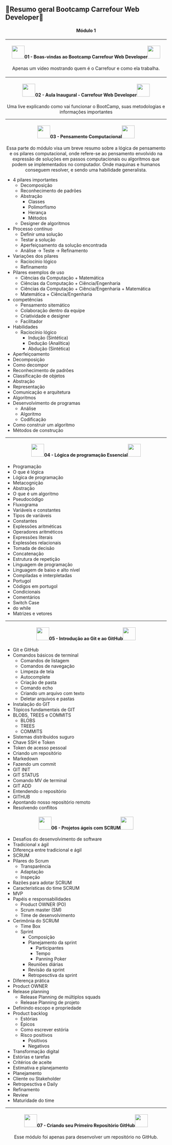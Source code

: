 ##       :pushpin:Resumo geral Bootcamp Carrefour Web Developer:pushpin:

<center><h4>Módulo 1</h4></center> 



-----

<center><h4><img src="https://media2.giphy.com/media/ObNTw8Uzwy6KQ/giphy.gif?cid=ecf05e47mci7ou6avuz6qkzgqnac9qlgn8y4cfoqwh5zvrkm&rid=giphy.gif&ct=s" style="width:40px">01 - Boas-vindas ao Bootcamp Carrefour Web Developer<img src="https://media2.giphy.com/media/ObNTw8Uzwy6KQ/giphy.gif?cid=ecf05e47mci7ou6avuz6qkzgqnac9qlgn8y4cfoqwh5zvrkm&rid=giphy.gif&ct=s" style="width:40px"> </h4></center>
<center>Apenas um  vídeo mostrando quem é o Carrefour e como ela trabalha. </center>

#### 							 

---------

<center><h4><img src="https://media2.giphy.com/media/ObNTw8Uzwy6KQ/giphy.gif?cid=ecf05e47mci7ou6avuz6qkzgqnac9qlgn8y4cfoqwh5zvrkm&rid=giphy.gif&ct=s" style="width:40px">02 - Aula Inaugural - Carrefour Web Developer<img src="https://media2.giphy.com/media/ObNTw8Uzwy6KQ/giphy.gif?cid=ecf05e47mci7ou6avuz6qkzgqnac9qlgn8y4cfoqwh5zvrkm&rid=giphy.gif&ct=s" style="width:40px"> </h4></center>

<center> Uma live explicando como vai funcionar o BootCamp, suas metodologias e informações importantes </center>



----

<center><h4><img src="https://media2.giphy.com/media/ObNTw8Uzwy6KQ/giphy.gif?cid=ecf05e47mci7ou6avuz6qkzgqnac9qlgn8y4cfoqwh5zvrkm&rid=giphy.gif&ct=s" style="width:40px">03 - Pensamento Computacional<img src="https://media2.giphy.com/media/ObNTw8Uzwy6KQ/giphy.gif?cid=ecf05e47mci7ou6avuz6qkzgqnac9qlgn8y4cfoqwh5zvrkm&rid=giphy.gif&ct=s" style="width:40px"> </h4></center>

<center> Essa parte do módulo visa um breve resumo sobre a lógica de pensamento e os pilares computacional, onde refere-se ao pensamento envolvido na expressão de soluções em passos computacionais ou algoritmos que podem se implementados no computador. Onde maquinas e humanos conseguem resolver, e sendo uma habilidade generalista. </center>

- 4 pilares importantes
  - Decomposição
  - Reconhecimento de padrões
  - Abstração
    - Classes
    - Polimorfismo
    - Herança
    - Métodos
  - Designer de algoritmos
- Processo contínuo
  - Definir uma solução
  - Testar a solução
  - Aperfeiçoamento da solução encontrada
  - Análise -> Teste -> Refinamento
- Variações dos pilares
  - Raciocínio lógico
  - Refinamento
- Pilares exemplos de uso
  - Ciências da Computação + Matemática
  - Ciências da Computação +  Ciência/Engenharia
  - Ciências da Computação + Ciência/Engenharia + Matemática
  - Matemática + Ciência/Engenharia
- competências
  - Pensamento sitemático
  - Colaboração dentro da equipe
  - Criatividade e designer
  - Facilitador
- Habilidades
  - Raciocínio lógico
    - Indução (Sintética)
    - Dedução (Analítica)
    - Abdução (Sintética)
- Aperfeiçoamento
- Decomposição
- Como decompor
- Reconhecimento de padrões
- Classificação de objetos
- Abstração
- Representação 
- Comunicação  e arquitetura
- Algoritmos
- Desenvolvimento de programas
  - Análise
  - Algoritmo
  - Codificação
- Como construir um algoritmo
- Métodos de construção





----

<center><h4><img src="https://media2.giphy.com/media/ObNTw8Uzwy6KQ/giphy.gif?cid=ecf05e47mci7ou6avuz6qkzgqnac9qlgn8y4cfoqwh5zvrkm&rid=giphy.gif&ct=s" style="width:40px">04 - Lógica de programação Essencial<img src="https://media2.giphy.com/media/ObNTw8Uzwy6KQ/giphy.gif?cid=ecf05e47mci7ou6avuz6qkzgqnac9qlgn8y4cfoqwh5zvrkm&rid=giphy.gif&ct=s" style="width:40px"> </h4></center>

- Programação
- O que é lógica
- Lógica de programação
- Metacognição
- Abstração
- O que é um algoritmo
- Pseudocódigo
- Fluxograma
- Variáveis e constantes
- Tipos de variáveis
- Constantes
- Explessões aritméticas
- Operadores aritméticos
- Expressões literais
- Explessões relacionais
- Tomada de decisão
- Concatenação
- Estrutura de repetição
- Linguagem de programação
- Linguagem de baixo e alto nível
- Compiladas e imterpletadas
- Portugol
- Códigos em portugol
- Condicionais
- Comentários
- Switch Case
- do while
- Matrizes e vetores

----

<center><h4><img src="https://media2.giphy.com/media/ObNTw8Uzwy6KQ/giphy.gif?cid=ecf05e47mci7ou6avuz6qkzgqnac9qlgn8y4cfoqwh5zvrkm&rid=giphy.gif&ct=s" style="width:40px">05 - Introdução ao Git e ao GitHub<img src="https://media2.giphy.com/media/ObNTw8Uzwy6KQ/giphy.gif?cid=ecf05e47mci7ou6avuz6qkzgqnac9qlgn8y4cfoqwh5zvrkm&rid=giphy.gif&ct=s" style="width:40px"> </h4></center>

- Git e GitHub
- Comandos básicos de terminal
  - Comandos de listagem
  - Comandos de navegação
  - Limpeza de tela
  - Autocomplete
  - Criação de pasta
  - Comando echo
  - Criando um arquivo com texto
  - Deletar arquivos e pastas
- Instalação do GIT
- Tópicos fundamentais de GIT
- BLOBS, TREES e COMMITS
  - BLOBS
  - TREES
  - COMMITS
- Sistemas distribuidos suguro
- Chave SSH e Token
- Token de acesso pessoal
- Criando um repositório
- Markedown
- Fazendo um commit
- GIT INIT
- GIT STATUS
- Comando MV de terminal
- GIT ADD
- Entendendo o repositório
- GITHUB
- Apontando nosso repositório remoto
- Resolvendo conflitos

#### 										 

<center><h4><img src="https://media2.giphy.com/media/ObNTw8Uzwy6KQ/giphy.gif?cid=ecf05e47mci7ou6avuz6qkzgqnac9qlgn8y4cfoqwh5zvrkm&rid=giphy.gif&ct=s" style="width:40px">06 - Projetos ágeis com SCRUM<img src="https://media2.giphy.com/media/ObNTw8Uzwy6KQ/giphy.gif?cid=ecf05e47mci7ou6avuz6qkzgqnac9qlgn8y4cfoqwh5zvrkm&rid=giphy.gif&ct=s" style="width:40px"> </h4></center>

- Desafios do desenvolvimento de software
- Tradicional x ágil
- Diferença entre tradicional e ágil
- SCRUM
- Pilares do Scrum
  - Transparência
  - Adaptação
  - Inspeção
- Razões para adotar SCRUM
- Características do time SCRUM
- MVP
- Papéis e responsabilidades
  - Product OWNER (PO)
  - Scrum master (SM)
  - Time de desenvolvimento
- Cerimônia do SCRUM 
  - Time Box
  - Sprint
    - Composição
    - Planejamento da sprint
      - Participantes
      - Tempo
      - Panning Poker
    - Reuniões diárias
    - Revisão da sprint
    - Retropesctiva da sprint
- Diferença prática
- Product OWNER
- Release planning
  - Release Planning de múltiplos squads
  - Release Planning de projeto
- Definindo escopo e propriedade
- Product backlog
  - Estórias
  - Épicos
  - Como escrever estória
  - Risco positivos
    - Positivos
    - Negativos
- Transformação digital
- Estórias e tarefas
- Critérios de aceite
- Estimativa e planejamento
- Planejamento
- Cliente ou Stakeholder
- Retropesctiva e Daily
- Refinamento
- Review
- Maturidade do time

----

<center><h4><img src="https://media2.giphy.com/media/ObNTw8Uzwy6KQ/giphy.gif?cid=ecf05e47mci7ou6avuz6qkzgqnac9qlgn8y4cfoqwh5zvrkm&rid=giphy.gif&ct=s" style="width:40px">07 - Criando seu Primeiro Repositório GitHub<img src="https://media2.giphy.com/media/ObNTw8Uzwy6KQ/giphy.gif?cid=ecf05e47mci7ou6avuz6qkzgqnac9qlgn8y4cfoqwh5zvrkm&rid=giphy.gif&ct=s" style="width:40px"> </h4></center>

<center> Esse módulo foi apenas para desenvolver um repositório no GitHub. </center>

